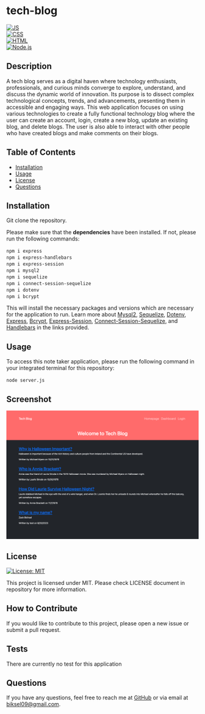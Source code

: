 # tech-blog

[![JS](https://img.shields.io/badge/logo-javascript-yellow?logo=javascript)](https://shields.io/docs/logos)\
[![CSS](https://img.shields.io/badge/logo-css-blue?logo=css)](https://shields.io/docs/logos)\
[![HTML](https://img.shields.io/badge/logo-html-orange?logo=html)](https://shields.io/docs/logos)\
[![Node.js](https://img.shields.io/badge/logo-node.js-green?logo=node.js)](https://shields.io/docs/logos)

  ## Description

A tech blog serves as a digital haven where technology enthusiasts, professionals, and curious minds converge to explore, understand, and discuss the dynamic world of innovation. Its purpose is to dissect complex technological concepts, trends, and advancements, presenting them in accessible and engaging ways. This web application focuses on using various technologies to create a fully functional technology blog where the user can create an account, login, create a new blog, update an existing blog, and delete blogs. The user is also able to interact with other people who have created blogs and make comments on their blogs.


  ## Table of Contents
  - [Installation](#installation)
  - [Usage](#usage)
  - [License](#license)
  - [Questions](#questions)

  ## Installation

Git clone the repository.

Please make sure that the **dependencies** have been installed. If not, please run the following commands:

`npm i express`\
`npm i express-handlebars`\
`npm i express-session`\
`npm i mysql2`\
`npm i sequelize`\
`npm i connect-session-sequelize`\
`npm i dotenv`\
`npm i bcrypt`

This will install the necessary packages and versions which are necessary for the application to run. Learn more about [Mysql2](https://www.npmjs.com/package/mysql2), [Sequelize](https://www.npmjs.com/package/sequelize), [Dotenv](https://www.npmjs.com/package/sequelize), [Express](https://www.npmjs.com/package/express), [Bcrypt](https://www.npmjs.com/package/bcrypt), [Express-Session](https://www.npmjs.com/package/express-session), [Connect-Session-Sequelize](https://www.npmjs.com/package/connect-session-sequelize), and [Handlebars](https://www.npmjs.com/package/handlebars) in the links provided.

  ## Usage

To access this note taker application, please run the following command in your integrated terminal for this repository:

`node server.js`

  ## Screenshot

  ![Screenshot](./public/images/techblog.png)

  ## License

[![License: MIT](https://img.shields.io/badge/License-MIT-blue.svg)](https://opensource.org/licenses/MIT)

This project is licensed under MIT. Please check LICENSE document in repository for more information.

  ## How to Contribute

If you would like to contribute to this project, please open a new issue or submit a pull request.

  ## Tests

There are currently no test for this application

  ## Questions

  If you have any questions, feel free to reach me at [GitHub](https://github.com/zbichsel) or via email at [biksel09@gmail.com](biksel09@gmail.com).